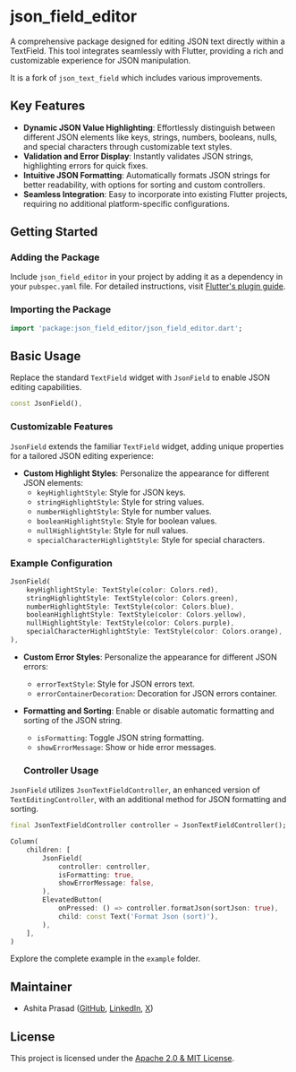 # json_field_editor

A comprehensive package designed for editing JSON text directly within a TextField. This tool integrates seamlessly with Flutter, providing a rich and customizable experience for JSON manipulation.

It is a fork of `json_text_field` which includes various improvements.

## Key Features

- **Dynamic JSON Value Highlighting**: Effortlessly distinguish between different JSON elements like keys, strings, numbers, booleans, nulls, and special characters through customizable text styles.
- **Validation and Error Display**: Instantly validates JSON strings, highlighting errors for quick fixes.
- **Intuitive JSON Formatting**: Automatically formats JSON strings for better readability, with options for sorting and custom controllers.
- **Seamless Integration**: Easy to incorporate into existing Flutter projects, requiring no additional platform-specific configurations.

## Getting Started

### Adding the Package

Include `json_field_editor` in your project by adding it as a dependency in your `pubspec.yaml` file. For detailed instructions, visit [Flutter's plugin guide](https://flutter.io/platform-plugins/).

### Importing the Package

```dart
import 'package:json_field_editor/json_field_editor.dart';
```

## Basic Usage

Replace the standard `TextField` widget with `JsonField` to enable JSON editing capabilities.

```dart
const JsonField(),

```

### Customizable Features

`JsonField` extends the familiar `TextField` widget, adding unique properties for a tailored JSON editing experience:

- **Custom Highlight Styles**: Personalize the appearance for different JSON elements:
  - `keyHighlightStyle`: Style for JSON keys.
  - `stringHighlightStyle`: Style for string values.
  - `numberHighlightStyle`: Style for number values.
  - `booleanHighlightStyle`: Style for boolean values.
  - `nullHighlightStyle`: Style for null values.
  - `specialCharacterHighlightStyle`: Style for special characters.

### Example Configuration

```dart
JsonField(
    keyHighlightStyle: TextStyle(color: Colors.red),
    stringHighlightStyle: TextStyle(color: Colors.green),
    numberHighlightStyle: TextStyle(color: Colors.blue),
    booleanHighlightStyle: TextStyle(color: Colors.yellow),
    nullHighlightStyle: TextStyle(color: Colors.purple),
    specialCharacterHighlightStyle: TextStyle(color: Colors.orange),
),
```

- **Custom Error Styles**: Personalize the appearance for different JSON errors:

  - `errorTextStyle`: Style for JSON errors text.
  - `errorContainerDecoration`: Decoration for JSON errors container.

- **Formatting and Sorting**: Enable or disable automatic formatting and sorting of the JSON string.

  - `isFormatting`: Toggle JSON string formatting.
  - `showErrorMessage`: Show or hide error messages.

  ### Controller Usage

`JsonField` utilizes `JsonTextFieldController`, an enhanced version of `TextEditingController`, with an additional method for JSON formatting and sorting.

```dart
final JsonTextFieldController controller = JsonTextFieldController();

Column(
    children: [
        JsonField(
            controller: controller,
            isFormatting: true,
            showErrorMessage: false,
        ),
        ElevatedButton(
            onPressed: () => controller.formatJson(sortJson: true),
            child: const Text('Format Json (sort)'),
        ),
    ],
)
```

Explore the complete example in the `example` folder.

## Maintainer

- Ashita Prasad ([GitHub](https://github.com/ashitaprasad), [LinkedIn](https://www.linkedin.com/in/ashitaprasad/), [X](https://x.com/ashitaprasad))

## License

This project is licensed under the [Apache 2.0 & MIT License](https://github.com/foss42/apidash/blob/main/packages/json_field_editor/LICENSE).

